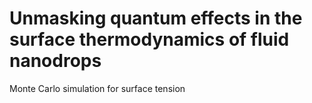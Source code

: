# Unmasking quantum effects in the surface thermodynamics of fluid nanodrops

Monte Carlo simulation for  surface tension
